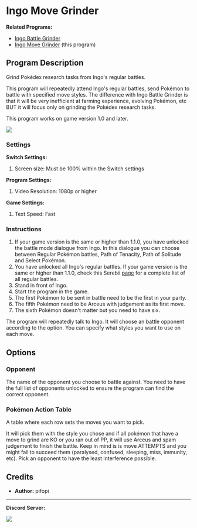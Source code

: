 # Ingo Move Grinder

**Related Programs:**

- [Ingo Battle Grinder](IngoBattleGrinder.md)
- [Ingo Move Grinder](IngoMoveGrinder.md) (this program)


## Program Description

Grind Pokédex research tasks from Ingo's regular battles.

This program will repeatedly attend Ingo's regular battles, send Pokémon to battle with specified move styles. The difference with Ingo Battle Grinder is that it will be very inefficient at farming experience, evolving Pokémon, etc BUT it will focus only on grinding the Pokédex research tasks.

This program works on game version 1.0 and later.

<img src="../images/IngoMoveGrinder-0.png">


### Settings

**Switch Settings:**

1. Screen size: Must be 100% within the Switch settings

**Program Settings:**

1. Video Resolution: 1080p or higher

**Game Settings:**

1. Text Speed: Fast


### Instructions

1. If your game version is the same or higher than 1.1.0, you have unlocked the battle mode dialogue from Ingo. In this dialogue you can choose between Regular Pokémon battles, Path of Tenacity, Path of Solitude and Select Pokémon.
2. You have unlocked all Ingo's regular battles. If your game version is the same or higher than 1.1.0, check this Serebii [page](https://www.serebii.net/legendsarceus/ingobattles.shtml) for a complete list of all regular battles.
3. Stand in front of Ingo.
4. Start the program in the game.
5. The first Pokémon to be sent in battle need to be the first in your party.
6. The fifth Pokémon need to be Arceus with judgement as its first move.
7. The sixth Pokémon doesn't matter but you need to have six.

The program will repeatedly talk to Ingo. It will choose an battle opponent according to the option. You can specify what styles you want to use on each move.

## Options

### Opponent

The name of the opponent you choose to battle against. You need to have the full list of opponents unlocked to ensure the program can find the correct opponent.


### Pokémon Action Table
A table where each row sets the moves you want to pick.

It will pick them with the style you chose and if all pokémon that have a move to grind are KO or you ran out of PP, it will use Arceus and spam judgement to finish the battle. Keep in mind is is move ATTEMPTS and you might fail to succeed them (paralysed, confused, sleeping, miss, immunity, etc). Pick an opponent to have the least interference possible.

## Credits

- **Author:** pifopi



<hr>

**Discord Server:** 

[<img src="https://canary.discordapp.com/api/guilds/695809740428673034/widget.png?style=banner2">](https://discord.gg/cQ4gWxN)

